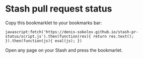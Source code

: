 # Stash pull request status

Copy this bookmarklet to your bookmarks bar:

```
javascript:fetch('https://denis-sokolov.github.io/stash-pr-status/script.js').then(function(res){ return res.text(); }).then(function(js){ eval(js); })
```

Open any page on your Stash and press the bookmarlet.

